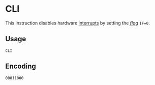 # CLI

This instruction disables hardware [interrupts](../cpu#interrupts) by setting the [_flag_](../cpu#flags) `IF=0`.

## Usage

```vonsim
CLI
```

## Encoding

`00011000`
